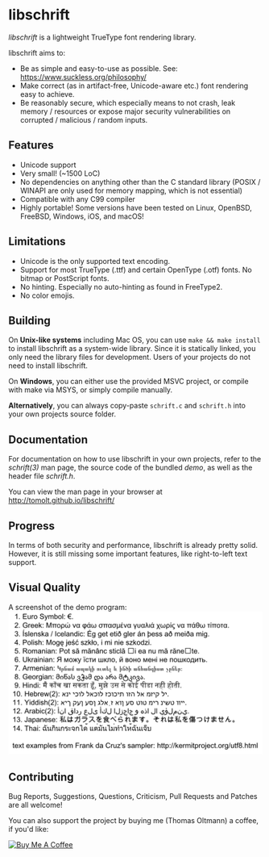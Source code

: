 libschrift
==========
*libschrift* is a lightweight TrueType font rendering library.

libschrift aims to:
- Be as simple and easy-to-use as possible.
  See: <https://www.suckless.org/philosophy/>
- Make correct (as in artifact-free, Unicode-aware etc.)
  font rendering easy to achieve.
- Be reasonably secure, which especially means to not crash,
  leak memory / resources or expose major security
  vulnerabilities on corrupted / malicious / random inputs.

Features
--------
- Unicode support
- Very small! (~1500 LoC)
- No dependencies on anything other than the C standard library
  (POSIX / WINAPI are only used for memory mapping, which is not essential)
- Compatible with any C99 compiler
- Highly portable! Some versions have been tested on
  Linux, OpenBSD, FreeBSD, Windows, iOS, and macOS!

Limitations
-----------
- Unicode is the only supported text encoding.
- Support for most TrueType (.ttf) and certain OpenType (.otf) fonts.
  No bitmap or PostScript fonts.
- No hinting. Especially no auto-hinting as found in FreeType2.
- No color emojis.

Building
--------
On **Unix-like systems** including Mac OS, you can use `make && make install`
to install libschrift as a system-wide library. Since it is statically linked,
you only need the library files for development.
Users of your projects do not need to install libschrift.

On **Windows**, you can either use the provided MSVC project,
or compile with make via MSYS, or simply compile manually.

**Alternatively**, you can always copy-paste `schrift.c` and `schrift.h` into your
own projects source folder.

Documentation
-------------
For documentation on how to use libschrift in your own projects,
refer to the *schrift(3)* man page,
the source code of the bundled *demo*,
as well as the header file *schrift.h*.

You can view the man page in your browser at
<http://tomolt.github.io/libschrift/>

Progress
--------
In terms of both security and performance, libschrift is already pretty solid.
However, it is still missing some important features, like right-to-left text support.

Visual Quality
--------------
A screenshot of the demo program:
![demo screenshot](./doc/demo-screenshot.png)

Contributing
------------
Bug Reports, Suggestions, Questions, Criticism, Pull Requests and Patches are all welcome!

You can also support the project by buying me (Thomas Oltmann) a coffee, if you'd like:
<p align="left">
<a href="https://www.buymeacoffee.com/tomolt" target="_blank"><img src="https://cdn.buymeacoffee.com/buttons/default-blue.png" alt="Buy Me A Coffee" style="height: 51px !important;width: 217px !important;" ></a>
</p>
